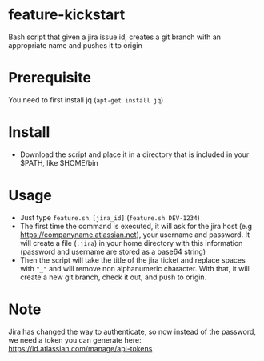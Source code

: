 # feature-kickstart
Bash script that given a jira issue id, creates a git branch with an appropriate name and pushes it to origin

# Prerequisite
You need to first install jq (`apt-get install jq`)

# Install
* Download the script and place it in a directory that is included in your $PATH, like $HOME/bin

# Usage
* Just type `feature.sh [jira_id]` (`feature.sh DEV-1234`)
* The first time the command is executed, it will ask for the jira host (e.g https://companyname.atlassian.net), your username and password. It will create a file (`.jira`) in your home directory with this information (password and username are stored as a base64 string)
* Then the script will take the title of the jira ticket and replace spaces with `"_"` and will remove non alphanumeric character. With that, it will create a new git branch, check it out, and push to origin.

# Note
Jira has changed the way to authenticate, so now instead of the password, we need a token you can generate here: https://id.atlassian.com/manage/api-tokens

